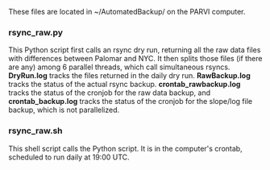 These files are located in ~/AutomatedBackup/ on the PARVI computer.

### rsync_raw.py
This Python script first calls an rsync dry run, returning all the raw data files with differences between Palomar and NYC. It then splits those files (if there are any) among 6 parallel threads, which call simultaneous rsyncs.
**DryRun.log** tracks the files returned in the daily dry run. **RawBackup.log** tracks the status of the actual rsync backup. **crontab_rawbackup.log** tracks the status of the cronjob for the raw data backup, and **crontab_backup.log** tracks the status of the cronjob for the slope/log file backup, which is not parallelized.

### rsync_raw.sh
This shell script calls the Python script. It is in the computer's crontab, scheduled to run daily at 19:00 UTC. 
